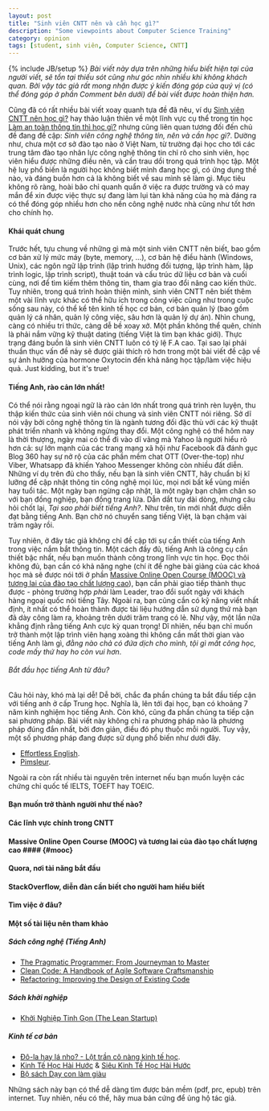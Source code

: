 ```yaml
---
layout: post
title: "Sinh viên CNTT nên và cần học gì?"
description: "Some viewpoints about Computer Science Training"
category: opinion 
tags: [student, sinh viên, Computer Science, CNTT]
---
```

{% include JB/setup %}
*Bài viết này dựa trên những hiểu biết hiện tại của người viết, sẽ tồn tại thiếu sót cũng như góc nhìn nhiều khi không khách quan. Bởi vậy tác giả rất mong nhận được ý kiến đóng góp của quý vị (có thể đóng góp ở phần Comment bên dưới) để bài viết được hoàn thiện hơn.*


Cũng đã có rất nhiều bài viết xoay quanh tựa đề đã nêu, ví dụ [Sinh viên CNTT nên học gì?](http://vnexpress.net/gl/ban-doc-viet/2008/05/3ba02937/) hay thảo luận thiên về một lĩnh vực cụ thể trong tin học [Làm an toàn thông tin thì học gì?](http://www.procul.org/blog/2012/05/02/lam-an-toan-thong-tin-thi-h%E1%BB%8Dc-gi/) nhưng cũng liên quan tương đối đến chủ đề đang đề cập: *Sinh viên công nghệ thông tin, nên và cần học gì?*. Dường như, chưa một cơ sở đào tạo nào ở Việt Nam, từ trường đại học cho tới các trung tâm đào tạo nhân lực công nghệ thông tin chỉ rõ cho sinh viên, học viên hiểu được những điều nên, và cần trau dồi trong quá trình học tập. Một hệ luỵ phổ biến là người học không biết mình đang học gì, có ứng dụng thế nào, và đáng buồn hơn cả là không biết về sau mình sẽ làm gì. Mục tiêu không rõ ràng, hoài bão chỉ quanh quẩn ở việc ra được trường và có may mắn để xin được việc thực sự đang làm lụi tàn khả năng của họ mà đáng ra có thể đóng góp nhiều hơn cho nền công nghệ nước nhà cũng như tốt hơn cho chính họ. 

#### Khái quát chung
Trước hết, tựu chung về những gì mà một sinh viên CNTT nên biết, bao gồm cơ bản xử lý mức máy (byte, memory, ...), cơ bản hệ điều hành (Windows, Unix), các ngôn ngữ lập trình (lập trình hướng đối tượng, lập trình hàm, lập trình logic, lập trình script), thuật toán và cấu trúc dữ liệu cơ bản và cuối cùng, nơi để tìm kiếm thêm thông tin, tham gia trao đổi nâng cao kiến thức. Tuy nhiên, trong quá trình hoàn thiện mình, sinh viên CNTT nên biết thêm một vài lĩnh vực khác có thể hữu ích trong công việc cũng như trong cuộc sống sau này, có thể kể tên kinh tế học cơ bản, cơ bản quản lý (bao gồm quản lý cá nhân, quản lý công việc, sâu hơn là quản lý dự án). Nhìn chung, càng có nhiều tri thức, càng dễ bề xoay xở. Một phần không thể quên, chính là phải nắm vững kỹ thuật dating (tiếng Việt là tìm bạn khác giới). Thực trạng đáng buồn là sinh viên CNTT luôn có tỷ lệ F.A cao. Tại sao lại phải thuần thục vấn đề này sẽ được giải thích rõ hơn trong một bài viết đề cập về  sự ảnh hưởng của hormone Oxytocin đến khả năng học tập/làm việc hiệu quả. Just kidding, but it's true!

#### Tiếng Anh, rào cản lớn nhất!
Có thể nói rằng ngoại ngữ là rào cản lớn nhất trong quá trình rèn luyện, thu thập kiến thức của sinh viên nói chung và sinh viên CNTT nói riêng. Sở dĩ nói vậy bởi công nghệ thông tin là ngành tương đối đặc thù với các kỹ thuật phát triển nhanh và không ngừng thay đổi. Một công nghệ có thể hôm nay là thời thượng, ngày mai có thể đi vào dĩ vãng mà Yahoo là người hiểu rõ hơn cả: sự lớn mạnh của các trang mạng xã hội như Facebook đã đánh gục Blog 360 hay sự nở rộ của các phần mềm chat OTT (Over-the-top) như Viber, Whatsapp đã khiến Yahoo Messenger không còn nhiều đất diễn. Những ví dụ trên đủ cho thấy, nếu bạn là sinh viên CNTT, hãy chuẩn bị kĩ lưỡng để cập nhật thông tin công nghệ mọi lúc, mọi nơi bất kể vùng miền hay tuổi tác. Một ngày bạn ngừng cập nhật, là một ngày bạn chậm chân so với bạn đồng nghiệp, bạn đồng trang lứa. Dẫn dắt tuy dài dòng, nhưng câu hỏi chốt lại, *Tại sao phải biết tiếng Anh?*. Như trên, tin mới nhất được diễn đạt bằng tiếng Anh. Bạn chờ nó chuyển sang tiếng Việt, là bạn chậm vài trăm ngày rồi. 

Tuy nhiên, ở đây tác giả không chỉ đề cập tới sự cần thiết của tiếng Anh trong việc nắm bắt thông tin. Một cách đầy đủ, tiếng Anh là công cụ cần thiết bậc nhất, nếu bạn muốn thành công trong lĩnh vực tin học. Đọc thôi không đủ, bạn cần có khả năng nghe (chí ít để nghe bài giảng của các khoá học mà sẽ được nói tới ở phần [Massive Online Open Course (MOOC) và tương lai của đào tạo chất lượng cao](#mooc)), bạn cần phải giao tiếp thành thục được - phòng trường hợp *phải* làm Leader, trao đổi suốt ngày với khách hàng ngoại quốc nói tiếng Tây. Ngoài ra, bạn cũng cần có kỹ năng viết nhất định, ít nhất có thể hoàn thành được tài liệu hướng dẫn sử dụng thứ mà bạn đã dày công làm ra, khoảng trên dưới trăm trang có lẻ. Như vậy, một lần nữa khẳng định rằng tiếng Anh cực kỳ quan trọng! Dĩ nhiên, nếu bạn chỉ muốn trở thành một lập trình viên hạng xoàng thì không cần mất thời gian vào tiếng Anh làm gì, *đằng nào chả có đứa dịch cho mình, tội gì mất công học, code mấy thứ hay ho còn vui hơn*. 

###### Bắt đầu học tiếng Anh từ đâu?
Câu hỏi này, khó mà lại dễ! Dễ bởi, chắc đa phần chúng ta bắt đầu tiếp cận với tiếng anh ở cấp Trung học. Nghĩa là, lên tới đại học, bạn có khoảng 7 năm kinh nghiệm học tiếng Anh. Còn khó, cũng đa phần chúng ta tiếp cận sai phương pháp. Bài viết này không chỉ ra phương pháp nào là phương pháp đúng đắn nhất, bởi đơn giản, điều đó phụ thuộc mỗi người. Tuy vậy, một số phương pháp đang được sử dụng phổ biến như dưới đây.
- [Effortless English](http://effortlessenglishclub.com/).
- [Pimsleur](http://www.pimsleur.com/Learn-English-for-Vietnamese-Speakers).

Ngoài ra còn rất nhiều tài nguyên trên internet nếu bạn muốn luyện các chứng chỉ quốc tế IELTS, TOEFT hay TOEIC. 

#### Bạn  muốn trở thành người như thế nào?


#### Các lĩnh vực chính trong CNTT


#### Massive Online Open Course (MOOC) và tương lai của đào tạo chất lượng cao #### {#mooc}




#### Quora, nơi tài năng bắt đầu



#### StackOverflow, diễn đàn cần biết cho người ham hiểu biết




#### Tìm việc ở đâu?





#### Một số tài liệu nên tham khảo
##### Sách công nghệ (Tiếng Anh)
- [The Pragmatic Programmer: From Journeyman to Master](http://www.amazon.com/Pragmatic-Programmer-Journeyman-Master/dp/020161622X)
- [Clean Code: A Handbook of Agile Software Craftsmanship](http://www.amazon.com/Clean-Code-Handbook-Software-Craftsmanship/dp/0132350882/ref=sr_1_1?s=books&ie=UTF8&qid=1368512907&sr=1-1&keywords=clean+code)
- [Refactoring: Improving the Design of Existing Code](http://www.amazon.com/Refactoring-Improving-Design-Existing-Code/dp/0201485672/ref=sr_1_6?s=books&ie=UTF8&qid=1368512907&sr=1-6&keywords=clean+code)

##### Sách khởi nghiệp
- [Khởi Nghiệp Tinh Gọn (The Lean Startup)](http://tiki.vn/khoi-nghiep-tinh-gon-p52702.html?ref=c316.c372.c835.c846.c1186.c1314.&gclid=CJCn3Y79lLcCFYyF6wodDxMApA)

##### Kinh tế cơ bản
- [Đô-la hay lá nho? - Lột trần cô nàng kinh tế học](http://cafebiz.vn/sach/dola-hay-la-nho-lot-tran-co-nang-kinh-te-hoc-2011929164333182ca56.chn).
- [Kinh Tế Học Hài Hước](http://tiki.vn/kinh-te-hoc-hai-huoc-tai-ban-p46333.html?ref=c316.c593.c846.c1186.c1314.c1317.&gclid=CMmWvOb6lLcCFc2F6wod6xcAZw) & [Siêu Kinh Tế Học Hài Hước](http://tiki.vn/sieu-kinh-te-hoc-hai-huoc-sach-bo-tui-tai-ban-2012.html?ref=c316.c385.c593.c846.c847.)
- [Bộ sách Dạy con làm giàu](http://tiki.vn/catalogsearch/result/?q=d%E1%BA%A1y+con+l%C3%A0m+gi%C3%A0u&gclid=CKWgv537lLcCFYyF6wodDxMApA)

Những sách này bạn có thể dễ dàng tìm được bản mềm (pdf, prc, epub) trên internet. Tuy nhiên, nếu có thể, hãy mua bản cứng để ủng hộ tác giả.